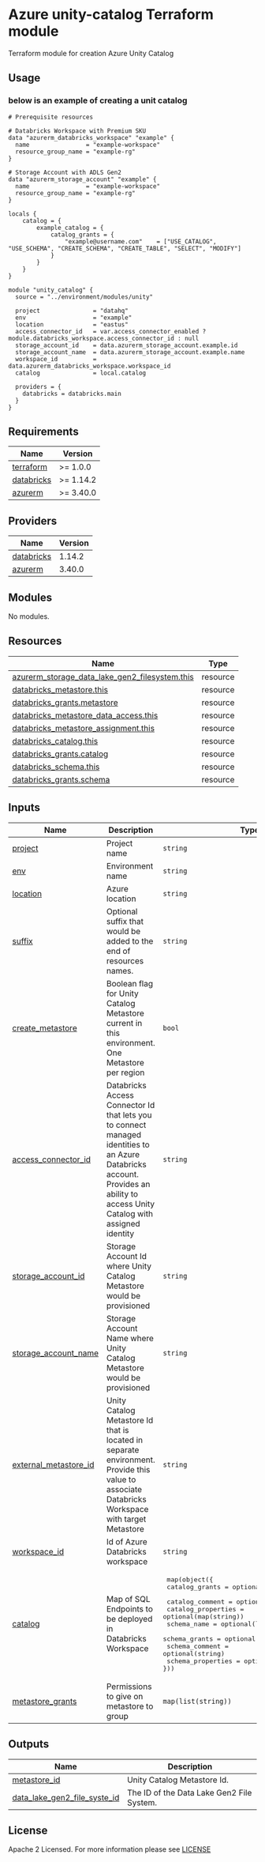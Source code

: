 # Azure unity-catalog Terraform module
Terraform module for creation Azure Unity Catalog

## Usage

### below is an example of creating a unit catalog

```hcl
# Prerequisite resources

# Databricks Workspace with Premium SKU
data "azurerm_databricks_workspace" "example" {
  name                = "example-workspace"
  resource_group_name = "example-rg"
}

# Storage Account with ADLS Gen2
data "azurerm_storage_account" "example" {
  name                = "example-workspace"
  resource_group_name = "example-rg"
}

locals {
    catalog = {
        example_catalog = {
            catalog_grants = {
                "example@username.com"    = ["USE_CATALOG", "USE_SCHEMA", "CREATE_SCHEMA", "CREATE_TABLE", "SELECT", "MODIFY"]
            }
        }
    }
}

module "unity_catalog" {
  source = "../environment/modules/unity"

  project               = "datahq"
  env                   = "example"
  location              = "eastus"
  access_connector_id   = var.access_connector_enabled ? module.databricks_workspace.access_connector_id : null
  storage_account_id    = data.azurerm_storage_account.example.id
  storage_account_name  = data.azurerm_storage_account.example.name
  workspace_id          = data.azurerm_databricks_workspace.workspace_id
  catalog               = local.catalog

  providers = {
    databricks = databricks.main
  }
}
```
<!-- BEGIN_TF_DOCS -->
## Requirements

| Name                                                                      | Version   |
| ------------------------------------------------------------------------- | --------- |
| <a name="requirement_terraform"></a> [terraform](#requirement\_terraform)    | >= 1.0.0  |
| <a name="requirement_databricks"></a> [databricks](#requirement\_databricks) | >= 1.14.2  |
| <a name="requirement_azurerm"></a> [azurerm](#requirement\_azurerm)          | >= 3.40.0 |

## Providers

| Name                                                          | Version   |
| ------------------------------------------------------------- | --------- |
| <a name="provider_databricks"></a> [databricks](#provider\_databricks) | 1.14.2   |
| <a name="provider_azurerm"></a> [azurerm](#provider\_azurerm)          | 3.40.0  |

## Modules

No modules.

## Resources

| Name                                                                                                                                                    | Type     |
| ------------------------------------------------------------------------------------------------------------------------------------------------------- | -------- |
| [azurerm_storage_data_lake_gen2_filesystem.this](https://registry.terraform.io/providers/hashicorp/azurerm/latest/docs/resources/storage_data_lake_gen2_filesystem) | resource |
| [databricks_metastore.this](https://registry.terraform.io/providers/databricks/databricks/latest/docs/resources/metastore)                                          | resource |
| [databricks_grants.metastore](https://registry.terraform.io/providers/databricks/databricks/latest/docs/resources/grants)                                           | resource |
| [databricks_metastore_data_access.this](https://registry.terraform.io/providers/databricks/databricks/latest/docs/resources/metastore_data_access)                  | resource |
| [databricks_metastore_assignment.this](https://registry.terraform.io/providers/databricks/databricks/latest/docs/resources/metastore_assignment)                    | resource |
| [databricks_catalog.this](https://registry.terraform.io/providers/databricks/databricks/latest/docs/resources/catalog)                                              | resource |
| [databricks_grants.catalog](https://registry.terraform.io/providers/databricks/databricks/latest/docs/resources/grants)                                             | resource |
| [databricks_schema.this](https://registry.terraform.io/providers/databricks/databricks/latest/docs/resources/sql_endpoint)                                          | resource |
| [databricks_grants.schema](https://registry.terraform.io/providers/databricks/databricks/latest/docs/resources/schema)                                              | resource |

## Inputs

| Name                                                                                   | Description                                                                                     | Type           | Default | Required |
| -------------------------------------------------------------------------------------- | ----------------------------------------------------------------------------------------------- | -------------- | ------- | :------: |
| <a name="input_project"></a> [project](#input\_project)                                | Project name                                                                                    | `string`       | n/a     |   yes    |
| <a name="input_env"></a> [env](#input\_env)                                            | Environment name                                                                                | `string`       | n/a     |   yes    |
| <a name="input_location"></a> [location](#input\_location)                             | Azure location                                                                                  | `string`       | n/a     |   yes    |
| <a name="input_suffix"></a> [suffix](#input\_suffix)                             | Optional suffix that would be added to the end of resources names. | `string`       | " "     |   no    |
| <a name="input_create_metastore"></a> [create\_metastore](#input\_create\_metastore)         | Boolean flag for Unity Catalog Metastore current in this environment. One Metastore per region | `bool`  | true  |   no    |
| <a name="input_access_connector_id"></a> [access\_connector\_id](#input\_access\_connector\_id) | Databricks Access Connector Id that lets you to connect managed identities to an Azure Databricks account. Provides an ability to access Unity Catalog with assigned identity  | `string` | " " |    no    |
| <a name="input_storage_account_id"></a> [storage\_account\_id](#input\_storage\_account\_id) | Storage Account Id where Unity Catalog Metastore would be provisioned | `string` | " "  |    no    |
| <a name="input_storage_account_name"></a> [storage\_account\_name](#input\_storage\_account\_name) | Storage Account Name where Unity Catalog Metastore would be provisioned   | `string` | " "   |    no    |
| <a name="input_external_metastore_id"></a> [external\_metastore\_id](#input\_external\_metastore\_id) | Unity Catalog Metastore Id that is located in separate environment. Provide this value to associate Databricks Workspace with target Metastore | `string` | " " | no |
| <a name="input_workspace_id"></a> [workspace\_id](#input\_workspace\_id) | Id of Azure Databricks workspace  | `string` | n/a | yes |
| <a name="input_catalog"></a> [catalog](#input\_catalog)  | Map of SQL Endpoints to be deployed in Databricks Workspace | <pre> map(object({ <br>   catalog_grants     = optional(map(list(string))) <br>   catalog_comment    = optional(string) <br>   catalog_properties = optional(map(string)) <br>   schema_name        = optional(list(string)) <br>   schema_grants      = optional(map(list(string))) <br>   schema_comment     = optional(string) <br>   schema_properties  = optional(map(string))<br>})) </pre> | {} | no |
| <a name="input_metastore_grants"></a> [metastore\_grants](#input\_metastore\_grants) | Permissions to give on metastore to group  | `map(list(string))` | {} | no |

## Outputs

| Name                                                                       | Description                            |
| -------------------------------------------------------------------------- | -------------------------------------- |
| <a name="output_metastore_id"></a> [metastore\_id](#output\_metastore\_id)                                 | Unity Catalog Metastore Id. |
| <a name="output_data_lake_gen2_file_system_id"></a> [data\_lake\_gen2\_file\_syste_id](#output\_data\_lake\_gen2\_file\_syste_id)   | The ID of the Data Lake Gen2 File System.  |
<!-- END_TF_DOCS -->

## License

Apache 2 Licensed. For more information please see [LICENSE](https://github.com/data-platform-hq/terraform-databricks-unity-catalog/tree/master/LICENSE)
